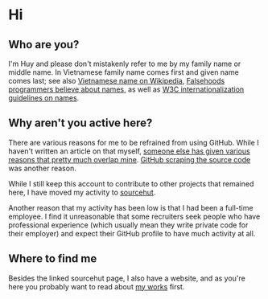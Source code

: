 # Hi

## Who are you?

I'm Huy and please don't mistakenly refer to me by my family name or middle
name.  In Vietnamese family name comes first and given name comes last; see
also [Vietnamese name on Wikipedia][wp], [Falsehoods programmers believe about
names][false], as well as [W3C internationalization guidelines on names][w3c].

[wp]: https://en.wikipedia.org/wiki/Vietnamese_name
[false]: https://shinesolutions.com/2018/01/08/falsehoods-programmers-believe-about-names-with-examples/
[w3c]: https://www.w3.org/International/questions/qa-personal-names

## Why aren't you active here?

There are various reasons for me to be refrained from using GitHub.  While I
haven't written an article on that myself, [someone else has given various
reasons that pretty much overlap mine][lanodan].  [GitHub
scraping the source code][pilot] was another reason.

[lanodan]: https://hacktivis.me/articles/My%20issue%20with%20Github%20(and%20Microsoft%20buying%20it)
[pilot]: https://drewdevault.com/2022/06/23/Copilot-GPL-washing.html

While I still keep this account to contribute to other projects that remained
here, I have moved my activity to [sourcehut][srht].

[srht]: https://git.sr.ht/~huyngo/

Another reason that my activity has been low is that I had been a full-time
employee.  I find it unreasonable that some recruiters seek people who have
professional experience (which usually mean they write private code for their
employer) and expect their GitHub profile to have much activity at all.

## Where to find me

Besides the linked sourcehut page, I also have a website, and as you're here
you probably want to read about [my works][work] first.

[work]: https://xrvs.net/works/
